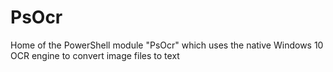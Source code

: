 # PsOcr
Home of the PowerShell module "PsOcr" which uses the native Windows 10 OCR engine to convert image files to text
